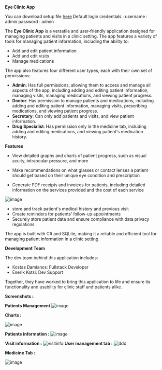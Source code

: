 **Eye Clinic App**

You can download setup file  [here](https://files.fm/u/bm7jnjser)
Default login credentials :
username : admin
password : admin

The **Eye Clinic App** is a versatile and user-friendly application designed for managing patients and visits in a clinic setting. The app features a variety of tools for managing patient information, including the ability to:

-   Add and edit patient information
-   Add and edit visits
-   Manage medications


The app also features four different user types, each with their own set of permissions:

-   **Admin**: Has full permissions, allowing them to access and manage all aspects of the app, including adding and editing patient information, managing visits, managing medications, and viewing patient progress.
-   **Doctor**: Has permission to manage patients and medications, including adding and editing patient information, managing visits, prescribing medications, and viewing patient progress.
-   **Secretary**: Can only add patients and visits, and view patient information.
-   **Drug Specialist**: Has permission only in the medicine tab, including adding and editing medications, and viewing patient's medication history.

**Features**

-   View detailed graphs and charts of patient progress, such as visual acuity, intraocular pressure, and more


-   Make recommendations on what glasses or contact lenses a patient should get based on their unique eye condition and prescription

-   Generate PDF receipts and invoices for patients, including detailed information on the services provided and the cost of each service

![image](https://user-images.githubusercontent.com/96636678/215232351-caae5ad8-25db-4936-a1e0-6df29d4afc46.png)
-   store and track patient's medical history and previous visit
-   Create reminders for patients' follow-up appointments
-   Securely store patient data and ensure compliance with data privacy regulations

The app is built with C\# and SQLite, making it a reliable and efficient tool for managing patient information in a clinic setting.

**Development Team**

The dev team behind this application includes:

-   Kostas Damianos: Fullstack Developer
-   Enerik Kotsi: Dev Support

Together, they have worked to bring this application to life and ensure its functionality and usability for clinic staff and patients alike.

**Screenshots :**


**Patients Management**
![image](https://user-images.githubusercontent.com/96636678/215232304-0ccccdb3-c4d5-465d-a21a-87f241cba97f.png)

**Charts :**

![image](https://user-images.githubusercontent.com/96636678/215232332-a345cd8b-d1a0-4d55-9600-d42bcd5ff0fb.png)

**Patients information :**
![image](https://user-images.githubusercontent.com/96636678/215232344-7c665954-c2f8-4134-9163-e57ec9212dac.png)

**Visit information :**
![visitinfo](https://user-images.githubusercontent.com/96636678/215287701-547cd9ea-69b4-4b88-b9d2-6e95b5d52af3.png)
**User management tab :**
![ddd](https://user-images.githubusercontent.com/96636678/215287766-b7e98ea4-c66e-4859-a2d2-833aecdfe54c.png)

**Medicine Tab :**

![image](https://user-images.githubusercontent.com/96636678/215232359-44984278-8a93-49dd-95c7-d8020e90e78c.png)


